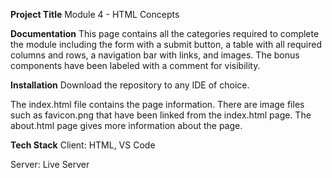 **Project Title**
Module 4 - HTML Concepts

**Documentation**
This page contains all the categories required to complete the module including the form with a submit button, a table with all required columns and rows, a navigation bar with links, and images. The bonus components have been labeled with a comment for visibility.

**Installation**
Download the repository to any IDE of choice.

The index.html file contains the page information.
There are image files such as favicon.png that have been linked from the index.html page.
The about.html page gives more information about the page.

**Tech Stack**
Client: HTML, VS Code

Server: Live Server
